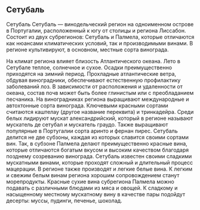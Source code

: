 ## Сетубаль 

Сетубаль
Сетубаль — винодельческий регион на одноименном острове в Португалии, расположенный к югу от столицы и региона Лиссабон. Состоит из двух субрегионов: Сетубаль и Палмела, которые отличаются как нюансами климатических условий, так и производимыми винами. В регионе культивируют, в основном, местные сорта винограда.

На климат региона влияет близость Атлантического океана. Лето в Сетубале теплое, солнечное и сухое. Осадки преимущественно приходятся на зимний период. Прохладные атлантические ветра, обдувая виноградники, обеспечивают естественную профилактику заболеваний лоз. В зависимости от расположения и удаленности от океана, состав почв может быть более глинистым или с преобладанием песчаника.
На виноградниках региона выращивают международные и автохтонные сорта винограда. Ключевыми красными сортами считаются каштелау (другое название переквита) и тринкадейра. Среди белых лидируют мускат александрийский, который в регионе называют мускатель де сетубал и мускатель граудо. Также выращивают популярные в Португалии сорта аринто и фернан пирес.
Сетубаль делится не две субзоны, каждая из которых славится своими сортами вин. Так, в субзоне Палмела делают преимущественно красные вина, которые отличаются богатым вкусом и высоким качеством благодаря позднему созреванию винограда. Сетубаль известен своими сладкими мускатными винами, которые проходят сложный и длительный процесс мацерации. В регионе также производят и легкие белые вина.
К легким и свежим белым винам региона хорошим сопровождением станут морепродукты. Красные сухие вина субрегиона Палмела можно подавать с различными блюдами из мяса и овощей. К сладкому и насыщенному местному мускатному вину в качестве пары подойдут десерты: муссы, пудинги, печенье, шоколад.
